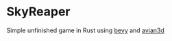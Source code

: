 # SkyReaper

Simple unfinished game in Rust using [bevy](https://bevyengine.org/) and [avian3d](https://docs.rs/avian3d/latest/avian3d/)